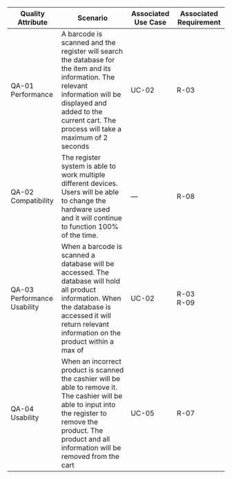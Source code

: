 |Quality Attribute|Scenario|Associated Use Case|Associated Requirement|
| --- | --- | --- | --- |
|QA-01 Performance|A barcode is scanned and the register will search the database for the item and its information. The relevant information will be displayed and added to the current cart. The process will take a maximum of 2 seconds|UC-02|R-03|
|QA-02 Compatibility|The register system is able to work multiple different devices. Users will be able to change the hardware used and it will continue to function 100% of the time.|—|R-08|
|QA-03 Performance <br>Usability|When a barcode is scanned a database will be accessed. The database will hold all product information. When the database is accessed it will return relevant information on the product within a max of |UC-02|R-03<br>R-09|
|QA-04 Usability|When an incorrect product is scanned the cashier will be able to remove it. The cashier will be able to input into the register to remove the product. The product and all information will be removed from the cart|UC-05|R-07 |

